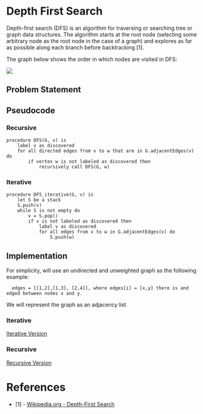 # Depth First Search

Depth-first search (DFS) is an algorithm for traversing or searching tree or graph data structures. The algorithm starts at the root node (selecting some arbitrary node as the root node in the case of a graph) and explores as far as possible along each branch before backtracking [1].

The graph below shows the order in which nodes are visited in DFS:

[![](https://mermaid.ink/img/pako:eNpV0MkKwjAQBuBXCXP6Cxbcl97U1rrd9JhLMNEWukhND1L67qahFTK5DB__MEwaepRSUUCvSrwTdg95wUxtgYnnMd_32Q6Yel7PVvbAypUQWA-ysxIBM1cOwHKQ0EoMbFw5mrX_ZZGlEzB35QwsBomtXMzY2KWroUlH3WOMRpSrKhepNKc2nXDSicoVp8C0Uj1FnWlOvGhNtH5LoVUkU11WFDxF9lEjErUub9_iQYGuajWEwlSYn8v7VPsDS5BTNw)](https://mermaid.live/edit#pako:eNpV0MkKwjAQBuBXCXP6Cxbcl97U1rrd9JhLMNEWukhND1L67qahFTK5DB__MEwaepRSUUCvSrwTdg95wUxtgYnnMd_32Q6Yel7PVvbAypUQWA-ysxIBM1cOwHKQ0EoMbFw5mrX_ZZGlEzB35QwsBomtXMzY2KWroUlH3WOMRpSrKhepNKc2nXDSicoVp8C0Uj1FnWlOvGhNtH5LoVUkU11WFDxF9lEjErUub9_iQYGuajWEwlSYn8v7VPsDS5BTNw)

## Problem Statement

## Pseudocode

### Recursive
```
procedure DFS(G, v) is
    label v as discovered
    for all directed edges from v to w that are in G.adjacentEdges(v) do
        if vertex w is not labeled as discovered then
            recursively call DFS(G, w)
```

### Iterative
```
procedure DFS_iterative(G, v) is
    let S be a stack
    S.push(v)
    while S is not empty do
        v = S.pop()
        if v is not labeled as discovered then
            label v as discovered
            for all edges from v to w in G.adjacentEdges(v) do 
                S.push(w)
```

## Implementation
For simplicity, will use an undirected and unweighted graph as the following example:

```
  edges = [[1,2],[1,3], [2,4]], where edges[i] = [x,y] there is and edged between nodes x and y.
```

We will represent the graph as an adjacency list


### Iterative
[Iterative Version](./README.md)

### Recursive
[Recursive Version](./dfs_recursive.go)

# References
* [1] - [Wikipedia.org - Depth-First Search](https://en.wikipedia.org/wiki/Depth-first_search)